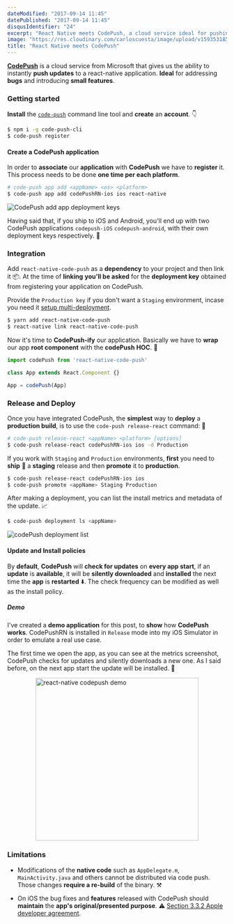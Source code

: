 ```yaml
---
dateModified: "2017-09-14 11:45"
datePublished: "2017-09-14 11:45"
disqusIdentifier: "24"
excerpt: "React Native meets CodePush, a cloud service ideal for pushing instantly bug fixes and new features to a react-native application."
image: "https://res.cloudinary.com/carloscuesta/image/upload/v1593531857/blog-featured-images/React_Native_Codepush.png"
title: "React Native meets CodePush"
---
```


[**CodePush**](https://microsoft.github.io/code-push/) is a cloud service from Microsoft that gives us the ability to instantly **push updates** to a react-native application. **Ideal** for addressing **bugs** and introducing **small features**.

### Getting started

**Install** the [`code-push`](https://www.npmjs.com/package/code-push-cli) command line tool and **create** an **account**. 👇

```bash
$ npm i -g code-push-cli
$ code-push register
```

#### Create a CodePush application

In order to **associate** our **application** with **CodePush** we have to **register** it. This process needs to be done **one time per each platform**.

```bash
# code-push app add <appName> <os> <platform>
$ code-push app add codePushRN-ios ios react-native
```

![CodePush add app deployment keys](https://res.cloudinary.com/carloscuesta/image/upload/v1505033866/fbvjm5jbshllzoxitknw.png)

Having said that, if you ship to iOS and Android, you'll end up with two CodePush applications `codepush-iOS` `codepush-android`, with their own deployment keys respectively. 🔑

### Integration

Add `react-native-code-push` as a **dependency** to your project and then link it 📦. At the time of **linking** **you'll be asked** for the **deployment key** obtained from registering your application on CodePush.

Provide the `Production key` if you don't want a `Staging` environment, incase you need it [setup multi-deployment](http://microsoft.github.io/code-push/docs/react-native.html#link-8).

```bash
$ yarn add react-native-code-push
$ react-native link react-native-code-push
```

Now it's time to **CodePush-ify** our application. Basically we have to **wrap** our app **root component** with the **codePush** **HOC**. 🔫

```javascript
import codePush from 'react-native-code-push'

class App extends React.Component {}

App = codePush(App)
```

### Release and Deploy

Once you have integrated CodePush, the **simplest** way to **deploy** a **production build**, is to use the `code-push release-react` command: 🚀

```bash
# code-push release-react <appName> <platform> [options]
$ code-push release-react codePushRN-ios ios -d Production
```

If you work with `Staging` and `Production` environments, **first** you need to **ship** 🚢 a **staging** release and then **promote** it to **production**.

```bash
$ code-push release-react codePushRN-ios ios
$ code-push promote <appName> Staging Production
```

After making a deployment, you can list the install metrics and metadata of the update. 📈

```bash
$ code-push deployment ls <appName>
```
![codePush deployment list](https://res.cloudinary.com/carloscuesta/image/upload/v1505066296/yoioqwxipsdlhoriacax.png)

#### Update and Install policies

By **default**, **CodePush** will **check for updates** on **every app start**, if an **update** is **available**, it will be **silently downloaded** and **installed** the next time the **app** is **restarted** ⬇️. The check frequency can be modified as well as the install policy.

##### Demo

I've created a **demo application** for this post, to **show** how **CodePush works**. CodePushRN is installed in `Release` mode into my iOS Simulator in order to emulate a real use case.

The first time we open the app, as you can see at the metrics screenshot, CodePush checks for updates and silently downloads a new one. As I said before, on the next app start the update will be installed. 💯

<img src="https://res.cloudinary.com/carloscuesta/image/upload/v1505066571/vmv0aqiqu0y0l0evthd7.gif" alt="react-native codepush demo" style="width:374px;display:block;margin:auto;">

### Limitations

- Modifications of the **native code** such as `AppDelegate.m`, `MainActivity.java` and others cannot be distributed via code push. Those changes **require a re-build** of the binary. ⚒

- On iOS the bug fixes and **features** released with CodePush should **maintain** the **app's original/presented purpose**. ⚠️ [Section 3.3.2 Apple developer agreement](https://developer.apple.com/programs/ios/information/iOS_Program_Information_4_3_15.pdf).
